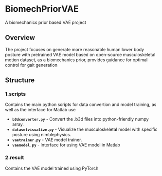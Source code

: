 # BiomechPriorVAE
A biomechanics prior based VAE project

## Overview
The project focuses on generate more reasonable human lower body posture with pretrained VAE model based on open-source musculoskeletal motion dataset, as a biomechanics prior, provides guidance for optimal control for gait generation

## Structure
### 1.scripts
Contains the main python scripts for data convertion and model training, as well as the interface for Matlab use

- **`b3dconverter.py`** - Convert the .b3d files into python-friendly numpy array.
- **`datasetvisualize.py`** - Visualize the musculoskeletal model with specific posture using nimblephysics.
- **`vaetrainer.py`** - VAE model trainer.
- **`vaemodel.py`** - Interface for using VAE model in Matlab

### 2.result
Contains the VAE model trained using PyTorch
